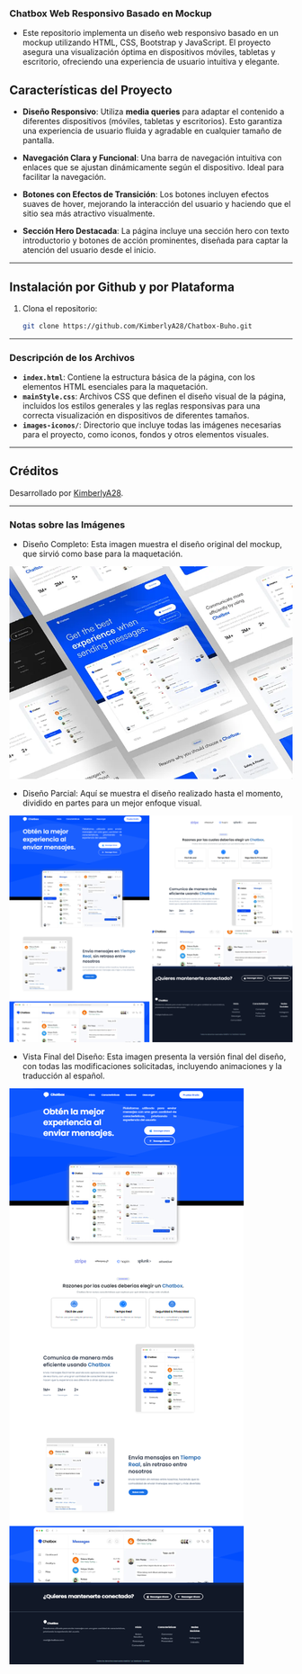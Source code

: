 ### Chatbox Web Responsivo Basado en Mockup

- Este repositorio implementa un diseño web responsivo basado en un mockup utilizando HTML, CSS, Bootstrap y JavaScript. El proyecto asegura una visualización óptima en dispositivos móviles, tabletas y escritorio, ofreciendo una experiencia de usuario intuitiva y elegante.

## **Características del Proyecto**

- **Diseño Responsivo**: Utiliza **media queries** para adaptar el contenido a diferentes dispositivos (móviles, tabletas y escritorios). Esto garantiza una experiencia de usuario fluida y agradable en cualquier tamaño de pantalla.
  
- **Navegación Clara y Funcional**: Una barra de navegación intuitiva con enlaces que se ajustan dinámicamente según el dispositivo. Ideal para facilitar la navegación.

- **Botones con Efectos de Transición**: Los botones incluyen efectos suaves de hover, mejorando la interacción del usuario y haciendo que el sitio sea más atractivo visualmente.

- **Sección Hero Destacada**: La página incluye una sección hero con texto introductorio y botones de acción prominentes, diseñada para captar la atención del usuario desde el inicio.

---

## Instalación por Github y por Plataforma

1. Clona el repositorio:
   ```sh
   git clone https://github.com/KimberlyA28/Chatbox-Buho.git
   ```

---

### **Descripción de los Archivos**

- **`index.html`**: Contiene la estructura básica de la página, con los elementos HTML esenciales para la maquetación.
- **`mainStyle.css`**: Archivos CSS que definen el diseño visual de la página, incluidos los estilos generales y las reglas responsivas para una correcta visualización en dispositivos de diferentes tamaños.
- **`images-iconos/`**: Directorio que incluye todas las imágenes necesarias para el proyecto, como iconos, fondos y otros elementos visuales.

---

## Créditos

Desarrollado por [KimberlyA28](https://github.com/KimberlyA28).

---

### **Notas sobre las Imágenes**

- Diseño Completo: Esta imagen muestra el diseño original del mockup, que sirvió como base para la maquetación.

![img-1](img-mockup/img-1.webp)

- Diseño Parcial: Aquí se muestra el diseño realizado hasta el momento, dividido en partes para un mejor enfoque visual.

![Img-mokup1](img-mockup/Img-mokup1.png)

- Vista Final del Diseño: Esta imagen presenta la versión final del diseño, con todas las modificaciones solicitadas, incluyendo animaciones y la traducción al español.

![img-mokup2](img-mockup/img-mokup2.png)